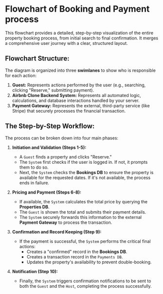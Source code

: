 # Flowchart of Booking and Payment process

This flowchart provides a detailed, step-by-step visualization of the entire property booking process, from initial search to final confirmation. It merges a comprehensive user journey with a clear, structured layout.

## Flowchart Structure:

The diagram is organized into three **swimlanes** to show who is responsible for each action:

1.  **Guest:** Represents actions performed by the user (e.g., searching, clicking "Reserve," submitting payment).
2.  **Airbnb Clone Backend System:** Represents all automated logic, calculations, and database interactions handled by your server.
3.  **Payment Gateway:** Represents the external, third-party service (like Stripe) that securely processes the financial transaction.

## The Step-by-Step Workflow:

The process can be broken down into four main phases:

1.  **Initiation and Validation (Steps 1-5):**
    *   A `Guest` finds a property and clicks "Reserve."
    *   The `System` first checks if the user is logged in. If not, it prompts them to do so.
    *   Next, the `System` checks the **Bookings DB** to ensure the property is available for the requested dates. If it's not available, the process ends in failure.

2.  **Pricing and Payment (Steps 6-8):**
    *   If available, the `System` calculates the total price by querying the **Properties DB**.
    *   The `Guest` is shown the total and submits their payment details.
    *   The `System` securely forwards this information to the external **Payment Gateway** to process the transaction.

3.  **Confirmation and Record Keeping (Step 9):**
    *   If the payment is successful, the `System` performs the critical final actions:
        *   Creates a "confirmed" record in the **Bookings DB**.
        *   Creates a transaction record in the `Payments DB`.
        *   Updates the property's availability to prevent double-booking.

4.  **Notification (Step 10):**
    *   Finally, the `System` triggers confirmation notifications to be sent to both the `Guest` and the `Host`, completing the process successfully.
